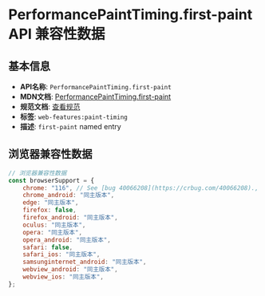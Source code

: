 # PerformancePaintTiming.first-paint API 兼容性数据

## 基本信息

- **API名称**: `PerformancePaintTiming.first-paint`
- **MDN文档**: [PerformancePaintTiming.first-paint](https://developer.mozilla.org/docs/Glossary/First_paint)
- **规范文档**: [查看规范](https://w3c.github.io/paint-timing/#first-paint)
- **标签**: `web-features:paint-timing`
- **描述**: `first-paint` named entry

## 浏览器兼容性数据

```javascript
// 浏览器兼容性数据
const browserSupport = {
    chrome: "116", // See [bug 40066208](https://crbug.com/40066208).,
    chrome_android: "同主版本",
    edge: "同主版本",
    firefox: false,
    firefox_android: "同主版本",
    oculus: "同主版本",
    opera: "同主版本",
    opera_android: "同主版本",
    safari: false,
    safari_ios: "同主版本",
    samsunginternet_android: "同主版本",
    webview_android: "同主版本",
    webview_ios: "同主版本",
};

```

